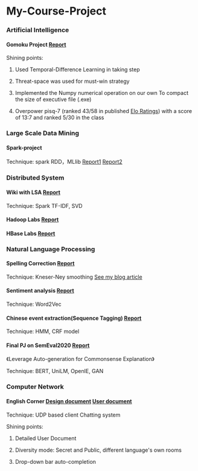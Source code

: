 # My-Course-Project
### Artificial Intelligence   

#### Gomoku Project [Report](Artificial-Intelligence/report.pdf)  

Shining points:

1. Used Temporal-Difference Learning in taking step

2. Threat-space was used for must-win strategy 

3.  Implemented the Numpy numerical operation on our own To compact the size of executive file (.exe)

4. Overpower pisq-7 (ranked 43/58 in published [Elo Ratings](<https://gomocup.org/elo-ratings/>)) with a score of 13:7 and ranked 5/30 in the class  

### Large Scale Data Mining

#### Spark-project 

Technique: spark RDD，MLlib    [Report1](Large-Scale-Data-Mining/report1.pdf)    [Report2](Large-Scale-Data-Mining/report2.pdf)

### Distributed System

#### Wiki with LSA [Report](Distributed-System/Final-Project/report.pdf)

Technique:  Spark TF-IDF, SVD

#### Hadoop Labs  [Report](Distributed-System/homework2/hw2.pdf)

#### HBase Labs [Report](Distributed-System/homework5/hw5.pdf)



### Natural Language Processing

#### Spelling Correction  [Report](Natural-Language-Processing/Homework-1/report.pdf)

Technique: Kneser-Ney smoothing [See my blog article](<https://dongfanker.github.io/2018/11/04/kneser-ney/>)

#### Sentiment analysis [Report](Natural-Language-Processing/Homework-2/report.pdf)

Technique: Word2Vec 

#### Chinese event extraction(Sequence Tagging) [Report](Natural-Language-Processing/Homework-3/report.pdf)

Technique: HMM, CRF model

#### Final PJ on SemEval2020  [Report](Natural-Language-Processing/Final-PJ/report.pdf)

《Leverage Auto-generation for Commonsense Explanation》

Technique: BERT, UniLM, OpenIE, GAN

### Computer Network 

#### English Corner  [Design document](Computer-Network/Designed_doc.pdf)    [User document](Computer-Network/Usage_doc.pdf)

Technique:  UDP based client Chatting system

Shining points:

1. Detailed User Document

2. Diversity mode: Secret and Public, different language's own rooms
3. Drop-down bar auto-completion 
